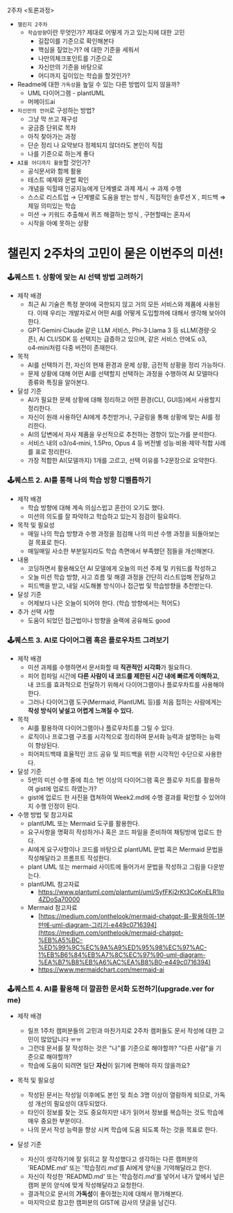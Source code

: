
2주차
<토론과정>

- `챌린지 2주차`
    - `학습방향`이란 무엇인가? 제대로 어떻게 가고 있는지에 대한 고민
        - 길잡이를 기준으로 확인해본다
        - 핵심을 짚었는가? 에 대한 기준을 세워서
        - 나만의체크포인트를 기준으로
        - 자신만의 기준을 바탕으로
        - 어디까지 깊이있는 학습을 할것인가?
- Readme에 대한 `가독성`을 높일 수 있는 다른 방법이 있지 않을까?
    - UML 다이어그램 - plantUML
    - 머메이드ai
- `자신만의 언어`로 구성하는 방법?
    - 그냥 막 쓰고 재구성
    - 궁금증 단위로 목차
    - 아직 찾아가는 과정
    - 단순 정리 나 요약보다 정제되지 않더라도 본인이 직접
    - 나를 기준으로 하는게 좋다
- `AI를 어디까지 활용`할 것인가?
    - 공식문서와 함께 활용
    - 테스트 예제와 문법 확인
    - 개념을 익힐때 인공지능에게 단계별로 과제 제시 → 과제 수행
    - 스스로 리스트업 → 단계별로 도움을 받는 방식 , 직접적인 솔루션 X , 피드백 ⇒ 제일 의미있는 학습
    - 미션 → 키워드 추출해서 퀴즈 해결하는 방식 , 구현할때는 혼자서
    - 시작을 아예 못하는 상황

# 챌린지 2주차의 고민이 묻은 이번주의 미션!
### 🕹️퀘스트 1. 상황에 맞는 AI 선택 방법 고려하기

- 제작 배경
  - 최근 AI 기술은 특정 분야에 국한되지 않고 거의 모든 서비스와 제품에 사용된다. 이때 우리는 개발자로서 어떤 AI를 어떻게 도입할까에 대해서 생각해 보아야 한다.
  - GPT·Gemini·Claude 같은 LLM 서비스, Phi‑3·Llama 3 등 sLLM(경량·오픈), AI CLI/SDK 등 선택지는 급증하고 있으며, 같은 서비스 안에도 o3, o4‑mini처럼 다중 버전이 존재한다.
- 목적
  - AI를 선택하기 전, 자신의 현재 환경과 문제 상황, 금전적 상황을 정리 가능하다.
  - 문제 상황에 대해 어떤 AI를 선택할지 선택하는 과정을 수행하여 AI 모델마다 종류와 특징을 알아본다.
- 달성 기준
  - AI가 필요한 문제 상황에 대해 정리하고 어떤 환경(CLI, GUI등)에서 사용할지 정리한다.
  - 자신이 원래 사용하던 AI에게 추천받거나, 구글링을 통해 상황에 맞는 AI를 정리한다.
  - AI의 답변에서 자사 제품을 우선적으로 추천하는 경향이 있는가를 분석한다.
  - 서비스 내의 o3/o4‑mini, 1.5Pro, Opus 4 등 버전별 성능·비용·제약·적합 사례를 표로 정리한다.
  - 가장 적합한 AI(모델까지) 1개를 고르고, 선택 이유를 1‑2문장으로 요약한다.

### 🕹️퀘스트 2. AI를 통해 나의 학습 방향 디벨롭하기

- 제작 배경
    - 학습 방향에 대해 계속 의심스럽고 혼란이 오기도 했다.
    - 미션의 의도를 잘 파악하고 학습하고 있는지 점검이 필요하다.
- 목적 및 필요성
    - 매일 나의 학습 방향과 수행 과정을 점검해 나의 미션 수행 과정을 되돌아보는 걸 목표로 한다.
    - 매일매일 사소한 부분일지라도 학습 측면에서 부족했던 점들을 개선해본다.
- 내용
    - 코딩하면서 활용해오던 AI 모델에게 오늘의 미션 주제 및 키워드를 작성하고
    - 오늘 미션 학습 방향, 사고 흐름 및 해결 과정을 간단히 리스트업해 전달하고
    - 피드백을 받고, 내일 시도해볼 방식이나 접근법 및 학습방향을 추천받는다.
- 달성 기준
    - 어제보다 나은 오늘이 되어야 한다. (학습 방향에서는 적어도)
- 추가 선택 사항
    - 도움이 되었던 접근법이나 방향을 슬랙에 공유해도 good

### 🕹️퀘스트 3. AI로 다이어그램 혹은 플로우차트 그려보기

- 제작 배경
    - 미션 과제를 수행하면서 문서화할 때 **직관적인 시각화**가 필요하다.
    - 피어 컴파일 시간에 **다른 사람이 내 코드를 제한된 시간 내에 빠르게 이해하고**, 내 코드를 효과적으로 전달하기 위해서 다이어그램이나 플로우차트를 사용해야한다.
    - 그러나 다이어그램 도구(Mermaid, PlantUML 등)를 처음 접하는 사람에게는 **작성 방식이 낯설고 어렵게 느껴질 수 있다.**
- 목적
    - AI를 활용하여 다이어그램이나 플로우차트를 그릴 수 있다.
    - 로직이나 프로그램 구조를 시각적으로 정리하여 문서화 능력과 설명하는 능력이 향상된다.
    - 피어피드백때 효율적인 코드 공유 및 피드백을 위한 시각적인 수단으로 사용한다.
- 달성 기준
    - 5번의 미션 수행 중에 최소 1번 이상의 다이어그램 혹은 플로우 차트를 활용하여 gist에 업로드 하였는가?
    - gist에 업로드 한 사진을 캡쳐하여 Week2.md에 수행 결과를 확인할 수 있어야지 수행 인정이 된다.
- 수행 방법 및 참고자료
    - plantUML  또는  Mermaid  도구를 활용한다.
    - 요구사항을 명확히 작성하거나 혹은 코드 파일을 준비하여 채팅방에 업로드 한다.
    - AI에게 요구사항이나 코드를 바탕으로 plantUML 문법 혹은 Mermaid 문법을 작성해달라고 프롬프트 작성한다.
    - plant UML 또는  mermaid 사이트에 들어가서 문법을 작성하고 그림을 다운받는다.
    - plantUML 참고자료
        - https://www.plantuml.com/plantuml/uml/SyfFKj2rKt3CoKnELR1Io4ZDoSa70000
    - Mermaid 참고자료
        - [https://medium.com/onthelook/mermaid-chatgpt-를-활용하여-1분만에-uml-diagram-그리기-e449c0716394](https://medium.com/onthelook/mermaid-chatgpt-%EB%A5%BC-%ED%99%9C%EC%9A%A9%ED%95%98%EC%97%AC-1%EB%B6%84%EB%A7%8C%EC%97%90-uml-diagram-%EA%B7%B8%EB%A6%AC%EA%B8%B0-e449c0716394)
        - https://www.mermaidchart.com/mermaid-ai

### 🕹️퀘스트 4. AI를 활용해 더 깔끔한 문서화 도전하기(upgrade.ver for me)

- 제작 배경
  - 릴프 1주차 캠퍼분들의 고민과 마찬가지로 2주차 캠퍼들도 문서 작성에 대한 고민이 많았답니다 ㅠㅠ
  - 그런데 문서를 잘 작성하는 것은 "나"를 기준으로 해야할까? "다른 사람"을 기준으로 해야할까?
  - 학습에 도움이 되려면 일단 <b>자신</b>이 읽기에 편해야 하지 않을까요?
 
    
- 목적 및 필요성
  - 작성된 문서는 작성일 이후에도 본인 및 최소 3명 이상이 열람하게 되므로, 가독성 개선의 필요성이 대두되었다.
  - 타인이 정보를 찾는 것도 중요하지만 내가 읽어서 정보를 복습하는 것도 학습에 매우 중요한 부분이다.
  - 나의 문서 작성 능력을 향상 시켜 학습에 도움 되도록 하는 것을 목표로 한다.
 
    
- 달성 기준
  - 자신이 생각하기에 잘 읽히고 잘 작성했다고 생각하는 다른 캠퍼분의 'README.md' 또는 '학습정리.md'를 AI에게 양식을 기억해달라고 한다.
  - 자신이 작성한 'READMD.md' 또는 '학습정리.md'를 넣어서 내가 앞에서 넢은 캠퍼 분의 양식에 맞게 작성해달라고 요청한다.
  - 결과적으로 문서의 <b>가독성</b>이 좋아졌는지에 대해서 평가해본다.
  - 마지막으로 참고한 캠퍼분의 GIST에 감사의 댓글을 남긴다.

 
